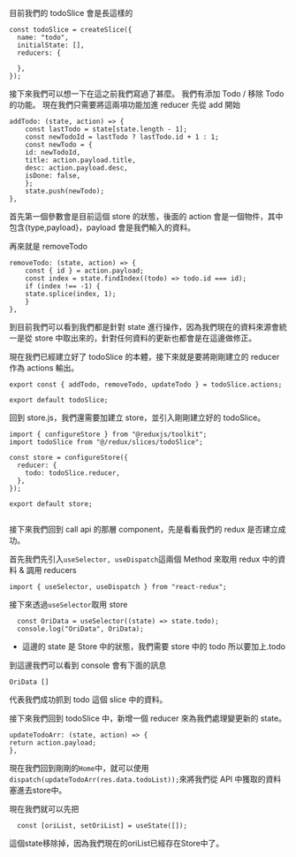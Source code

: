 目前我們的 todoSlice 會是長這樣的

```
const todoSlice = createSlice({
  name: "todo",
  initialState: [],
  reducers: {

  },
});
```

接下來我們可以想一下在這之前我們寫過了甚麼。
我們有添加 Todo / 移除 Todo 的功能。
現在我們只需要將這兩項功能加進 reducer
先從 add 開始

```
addTodo: (state, action) => {
    const lastTodo = state[state.length - 1];
    const newTodoId = lastTodo ? lastTodo.id + 1 : 1;
    const newTodo = {
    id: newTodoId,
    title: action.payload.title,
    desc: action.payload.desc,
    isDone: false,
    };
    state.push(newTodo);
},
```

首先第一個參數會是目前這個 store 的狀態，後面的 action 會是一個物件，其中包含{type,payload}，payload 會是我們輸入的資料。

再來就是 removeTodo

```
removeTodo: (state, action) => {
    const { id } = action.payload;
    const index = state.findIndex((todo) => todo.id === id);
    if (index !== -1) {
    state.splice(index, 1);
    }
},
```

到目前我們可以看到我們都是針對 state 進行操作，因為我們現在的資料來源會統一是從 store 中取出來的，針對任何資料的更新也都會是在這邊做修正。

現在我們已經建立好了 todoSlice 的本體，接下來就是要將剛剛建立的 reducer 作為 actions 輸出。

```
export const { addTodo, removeTodo, updateTodo } = todoSlice.actions;

export default todoSlice;
```

回到 store.js，我們還需要加建立 store，並引入剛剛建立好的 todoSlice。

```
import { configureStore } from "@reduxjs/toolkit";
import todoSlice from "@/redux/slices/todoSlice";

const store = configureStore({
  reducer: {
    todo: todoSlice.reducer,
  },
});

export default store;


```

接下來我們回到 call api 的那層 component，先是看看我們的 redux 是否建立成功。

首先我們先引入`useSelector, useDispatch`這兩個 Method 來取用 redux 中的資料 & 調用 reducers

```
import { useSelector, useDispatch } from "react-redux";
```

接下來透過`useSelector`取用 store

```
  const OriData = useSelector((state) => state.todo);
  console.log("OriData", OriData);
```

- 這邊的 state 是 Store 中的狀態，我們需要 store 中的 todo 所以要加上.todo

到這邊我們可以看到 console 會有下面的訊息

```
OriData []
```

代表我們成功抓到 todo 這個 slice 中的資料。

接下來我們回到 todoSlice 中，新增一個 reducer 來為我們處理變更新的 state。

```
updateTodoArr: (state, action) => {
return action.payload;
},
```

現在我們回到剛剛的`Home`中，就可以使用`dispatch(updateTodoArr(res.data.todoList));`來將我們從 API 中獲取的資料塞進去store中。

現在我們就可以先把
```
  const [oriList, setOriList] = useState([]);
```
這個state移除掉，因為我們現在的oriList已經存在Store中了。